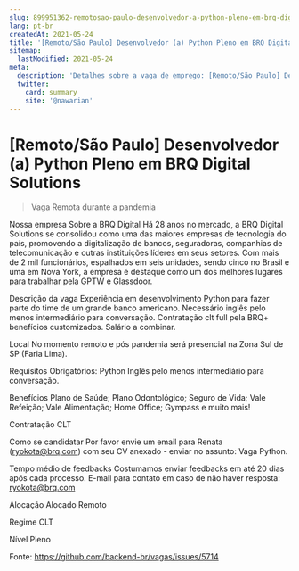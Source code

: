 ```yaml
---
slug: 899951362-remotosao-paulo-desenvolvedor-a-python-pleno-em-brq-digital-solutions
lang: pt-br
createdAt: 2021-05-24
title: '[Remoto/São Paulo] Desenvolvedor (a) Python Pleno em BRQ Digital Solutions - Vaga de Emprego'
sitemap:
  lastModified: 2021-05-24
meta:
  description: 'Detalhes sobre a vaga de emprego: [Remoto/São Paulo] Desenvolvedor (a) Python Pleno em BRQ Digital Solutions'
  twitter:
    card: summary
    site: '@nawarian'
---
```


# [Remoto/São Paulo] Desenvolvedor (a) Python Pleno em BRQ Digital Solutions

> Vaga Remota durante a pandemia

Nossa empresa
Sobre a BRQ Digital
Há 28 anos no mercado, a BRQ Digital Solutions se consolidou como uma das maiores empresas de tecnologia do país, promovendo a digitalização de bancos, seguradoras, companhias de telecomunicação e outras instituições líderes em seus setores. Com mais de 2 mil funcionários, espalhados em seis unidades, sendo cinco no Brasil e uma em Nova York, a empresa é destaque como um dos melhores lugares para trabalhar pela GPTW e Glassdoor.

Descrição da vaga
Experiência em desenvolvimento Python para fazer parte do time de um grande banco americano.
Necessário inglês pelo menos intermediário para conversação.
Contratação clt full pela BRQ+ benefícios customizados.
Salário a combinar.

Local
No momento remoto e pós pandemia será presencial na Zona Sul de SP (Faria Lima).

Requisitos
Obrigatórios:
Python
Inglês pelo menos intermediário para conversação.

Benefícios
Plano de Saúde; Plano Odontológico; Seguro de Vida; Vale Refeição; Vale Alimentação; Home Office; Gympass e muito mais!

Contratação
CLT

Como se candidatar
Por favor envie um email para Renata (ryokota@brq.com) com seu CV anexado - enviar no assunto: Vaga Python.

Tempo médio de feedbacks
Costumamos enviar feedbacks em até 20 dias após cada processo.
E-mail para contato em caso de não haver resposta: ryokota@brq.com

Alocação
Alocado
Remoto

Regime
CLT

Nível
Pleno


Fonte: https://github.com/backend-br/vagas/issues/5714